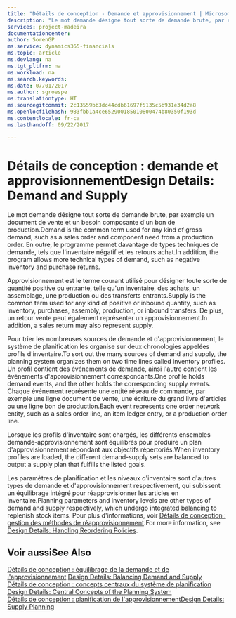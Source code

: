 ```yaml
---
title: "Détails de conception - Demande et approvisionnement | Microsoft Docs"
description: "Le mot demande désigne tout sorte de demande brute, par exemple un document de vente et un besoin composante d'un bon de production. En outre, le programme permet davantage de types techniques de demande, tels que l'inventaire négatif et les retours achat."
services: project-madeira
documentationcenter: 
author: SorenGP
ms.service: dynamics365-financials
ms.topic: article
ms.devlang: na
ms.tgt_pltfrm: na
ms.workload: na
ms.search.keywords: 
ms.date: 07/01/2017
ms.author: sgroespe
ms.translationtype: HT
ms.sourcegitcommit: 2c13559bb3dc44cdb61697f5135c5b931e34d2a8
ms.openlocfilehash: 983fbb1a4ce652900185010800474b80350f193d
ms.contentlocale: fr-ca
ms.lasthandoff: 09/22/2017

---
```

# <a name="design-details-demand-and-supply"></a><span data-ttu-id="8a4b2-104">Détails de conception : demande et approvisionnement</span><span class="sxs-lookup"><span data-stu-id="8a4b2-104">Design Details: Demand and Supply</span></span>
<span data-ttu-id="8a4b2-105">Le mot demande désigne tout sorte de demande brute, par exemple un document de vente et un besoin composante d'un bon de production.</span><span class="sxs-lookup"><span data-stu-id="8a4b2-105">Demand is the common term used for any kind of gross demand, such as a sales order and component need from a production order.</span></span> <span data-ttu-id="8a4b2-106">En outre, le programme permet davantage de types techniques de demande, tels que l'inventaire négatif et les retours achat.</span><span class="sxs-lookup"><span data-stu-id="8a4b2-106">In addition, the program allows more technical types of demand, such as negative inventory and purchase returns.</span></span>  
  
 <span data-ttu-id="8a4b2-107">Approvisionnement est le terme courant utilisé pour désigner toute sorte de quantité positive ou entrante, telle qu'un inventaire, des achats, un assemblage, une production ou des transferts entrants.</span><span class="sxs-lookup"><span data-stu-id="8a4b2-107">Supply is the common term used for any kind of positive or inbound quantity, such as inventory, purchases, assembly, production, or inbound transfers.</span></span> <span data-ttu-id="8a4b2-108">De plus, un retour vente peut également représenter un approvisionnement.</span><span class="sxs-lookup"><span data-stu-id="8a4b2-108">In addition, a sales return may also represent supply.</span></span>  
  
 <span data-ttu-id="8a4b2-109">Pour trier les nombreuses sources de demande et d'approvisionnement, le système de planification les organise sur deux chronologies appelées profils d'inventaire.</span><span class="sxs-lookup"><span data-stu-id="8a4b2-109">To sort out the many sources of demand and supply, the planning system organizes them on two time lines called inventory profiles.</span></span> <span data-ttu-id="8a4b2-110">Un profil contient des événements de demande, ainsi l'autre contient les événements d'approvisionnement correspondants.</span><span class="sxs-lookup"><span data-stu-id="8a4b2-110">One profile holds demand events, and the other holds the corresponding supply events.</span></span> <span data-ttu-id="8a4b2-111">Chaque événement représente une entité réseau de commande, par exemple une ligne document de vente, une écriture du grand livre d'articles ou une ligne bon de production.</span><span class="sxs-lookup"><span data-stu-id="8a4b2-111">Each event represents one order network entity, such as a sales order line, an item ledger entry, or a production order line.</span></span>  
  
 <span data-ttu-id="8a4b2-112">Lorsque les profils d'inventaire sont chargés, les différents ensembles demande-approvisionnement sont équilibrés pour produire un plan d'approvisionnement répondant aux objectifs répertoriés.</span><span class="sxs-lookup"><span data-stu-id="8a4b2-112">When inventory profiles are loaded, the different demand-supply sets are balanced to output a supply plan that fulfills the listed goals.</span></span>  
  
 <span data-ttu-id="8a4b2-113">Les paramètres de planification et les niveaux d'inventaire sont d'autres types de demande et d'approvisionnement respectivement, qui subissent un équilibrage intégré pour réapprovisionner les articles en inventaire.</span><span class="sxs-lookup"><span data-stu-id="8a4b2-113">Planning parameters and inventory levels are other types of demand and supply respectively, which undergo integrated balancing to replenish stock items.</span></span> <span data-ttu-id="8a4b2-114">Pour plus d'informations, voir [Détails de conception : gestion des méthodes de réapprovisionnement](design-details-handling-reordering-policies.md).</span><span class="sxs-lookup"><span data-stu-id="8a4b2-114">For more information, see [Design Details: Handling Reordering Policies](design-details-handling-reordering-policies.md).</span></span>  
  
## <a name="see-also"></a><span data-ttu-id="8a4b2-115">Voir aussi</span><span class="sxs-lookup"><span data-stu-id="8a4b2-115">See Also</span></span>  
 <span data-ttu-id="8a4b2-116">[Détails de conception : équilibrage de la demande et de l'approvisionnement](design-details-balancing-demand-and-supply.md) </span><span class="sxs-lookup"><span data-stu-id="8a4b2-116">[Design Details: Balancing Demand and Supply](design-details-balancing-demand-and-supply.md) </span></span>  
 <span data-ttu-id="8a4b2-117">[Détails de conception : concepts centraux du système de planification](design-details-central-concepts-of-the-planning-system.md) </span><span class="sxs-lookup"><span data-stu-id="8a4b2-117">[Design Details: Central Concepts of the Planning System](design-details-central-concepts-of-the-planning-system.md) </span></span>  
 [<span data-ttu-id="8a4b2-118">Détails de conception : planification de l'approvisionnement</span><span class="sxs-lookup"><span data-stu-id="8a4b2-118">Design Details: Supply Planning</span></span>](design-details-supply-planning.md)
